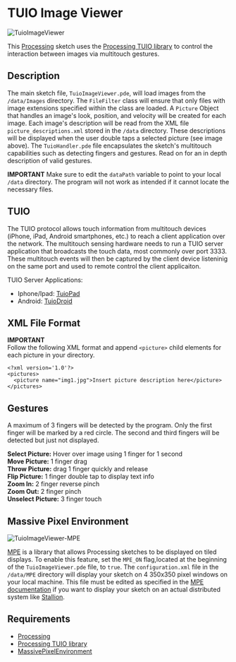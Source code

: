 # TUIO Image Viewer

![TuioImageViewer](http://imgur.com/3n3gaba.jpg)

This [Processing](http://processing.org/) sketch uses the [Processing TUIO library](http://www.tuio.org/?processing) to control the interaction between images via multitouch gestures.

## Description

The main sketch file, `TuioImageViewer.pde`, will load images from the `/data/Images` directory. The `FileFilter` class will ensure that only files with image extensions specified within the class are loaded. A `Picture` Object that handles an image's look, position, and velocity  will be created for each image. Each image's description will be read from the XML file `picture_descriptions.xml` stored in the `/data` directory. These descriptions will be displayed when the user double taps a selected picture (see image above). The `TuioHandler.pde` file encapsulates the sketch's multitouch capabilities such as detecting fingers and gestures. Read on for an in depth description of valid gestures. 

**IMPORTANT**
Make sure to edit the `dataPath` variable to point to your local `/data` directory. The program will not work as intended if it cannot locate the necessary files.

## TUIO

The TUIO protocol allows touch information from multitouch devices (iPhone, iPad, Android smartphones, etc.) to reach a client application over the network. The multitouch sensing hardware needs to run a TUIO server application that broadcasts the touch data, most commonly over port 3333. These multitouch events will then be captured by the client device listeninig on the same port and used to remote control the client applicaiton.

TUIO Server Applications:
* Iphone/Ipad: [TuioPad](https://itunes.apple.com/us/app/tuiopad/id412446962)
* Android: [TuioDroid](https://play.google.com/store/apps/details?id=tuioDroid.impl)


## XML File Format

**IMPORTANT**  
Follow the following XML format and append `<picture>` child elements for each picture in your directory.

```
<?xml version='1.0'?>
<pictures>
  <picture name="img1.jpg">Insert picture description here</picture>
</pictures>
```


## Gestures

A maximum of 3 fingers will be detected by the program. Only the first finger will be marked by a red circle. The second and third fingers will be detected but just not displayed.

**Select Picture:** Hover over image using 1 finger for 1 second   
**Move Picture:** 1 finger drag  
**Throw Picture:** drag 1 finger quickly and release  
**Flip Picture:** 1 finger double tap to display text info  
**Zoom In:** 2 finger reverse pinch  
**Zoom Out:** 2 finger pinch   
**Unselect Picture:** 3 finger touch  


## Massive Pixel Environment

![TuioImageViewer-MPE](http://imgur.com/3n3gaba.jpg)

[MPE](https://github.com/TACC/MassivePixelEnvironment) is a library that allows Processing sketches to be displayed on tiled displays. To enable this feature, set the `MPE_ON` flag,located at the beginning of the `TuioImageViewer.pde` file, to `true`. The `configuration.xml` file in the `/data/MPE` directory will display your sketch on 4 350x350 pixel windows on your local machine. This file must be edited as specified in the [MPE documentation](https://github.com/TACC/MassivePixelEnvironment/wiki/MassivePixelEnvironment-HowTo) if you want to display your sketch on an actual distributed system like [Stallion](http://www.tacc.utexas.edu/resources/visualization).

## Requirements

* [Processing](http://processing.org/) 
* [Processing TUIO library](http://www.tuio.org/?processing)
* [MassivePixelEnvironment](https://github.com/TACC/MassivePixelEnvironment)
